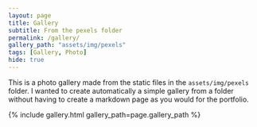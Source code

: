```yaml
---
layout: page
title: Gallery
subtitle: From the pexels folder
permalink: /gallery/
gallery_path: "assets/img/pexels"
tags: [Gallery, Photo]
hide: true
---
```


This is a photo gallery made from the static files in the `assets/img/pexels` folder.
I wanted to create automatically a simple gallery from a folder without having to create a markdown page as you would for the portfolio.


{% include gallery.html gallery_path=page.gallery_path %}
